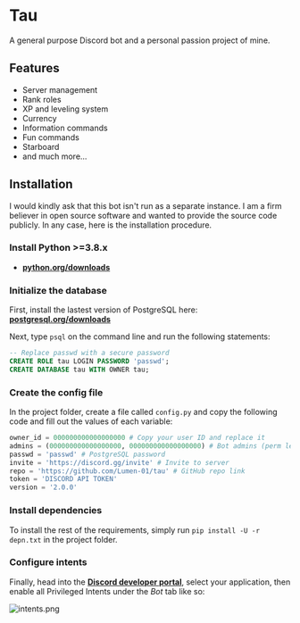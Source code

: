 # **Tau**

A general purpose Discord bot and a personal passion project of mine.

## Features

+ Server management
+ Rank roles
+ XP and leveling system
+ Currency
+ Information commands
+ Fun commands
+ Starboard
+ and much more...

## Installation

I would kindly ask that this bot isn't run as a separate instance. I am a firm believer in open source software and wanted to provide the source code publicly. In any case, here is the installation procedure.

### Install Python >=3.8.x

+ **[python.org/downloads](https://www.python.org/downloads/)**

### Initialize the database

First, install the lastest version of PostgreSQL here: **[postgresql.org/downloads](https://www.postgresql.org/download/)**

Next, type `psql` on the command line and run the following statements:

```sql
-- Replace passwd with a secure password 
CREATE ROLE tau LOGIN PASSWORD 'passwd';
CREATE DATABASE tau WITH OWNER tau;
```

### Create the config file

In the project folder, create a file called `config.py` and copy the following code and fill out the values of each variable:

```py
owner_id = 000000000000000000 # Copy your user ID and replace it
admins = (000000000000000000, 000000000000000000) # Bot admins (perm level 4)
passwd = 'passwd' # PostgreSQL password
invite = 'https://discord.gg/invite' # Invite to server
repo = 'https://github.com/Lumen-01/tau' # GitHub repo link
token = 'DISCORD API TOKEN'
version = '2.0.0'
```

### Install dependencies

To install the rest of the requirements, simply run `pip install -U -r depn.txt` in the project folder.

### Configure intents

Finally, head into the **[Discord developer portal](https://discord.com/developers/applications/)**, select your application, then enable all Privileged Intents under the *Bot* tab like so:

![intents.png](https://cdn.discordapp.com/attachments/597739781568331776/779243312736894986/intents.png)